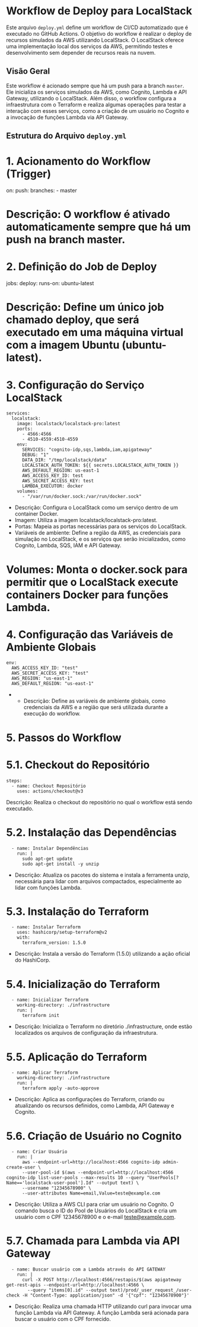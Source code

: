 # Workflow de Deploy para LocalStack

Este arquivo `deploy.yml` define um workflow de CI/CD automatizado que é executado no GitHub Actions. O objetivo do workflow é realizar o deploy de recursos simulados da AWS utilizando LocalStack. O LocalStack oferece uma implementação local dos serviços da AWS, permitindo testes e desenvolvimento sem depender de recursos reais na nuvem.

## Visão Geral

Este workflow é acionado sempre que há um push para a branch `master`. Ele inicializa os serviços simulados da AWS, como Cognito, Lambda e API Gateway, utilizando o LocalStack. Além disso, o workflow configura a infraestrutura com o Terraform e realiza algumas operações para testar a interação com esses serviços, como a criação de um usuário no Cognito e a invocação de funções Lambda via API Gateway.

## Estrutura do Arquivo `deploy.yml`


# 1. Acionamento do Workflow (Trigger)
on: 
  push:
    branches: 
      - master
# Descrição: O workflow é ativado automaticamente sempre que há um push na branch master.

# 2. Definição do Job de Deploy
jobs:
  deploy:
    runs-on: ubuntu-latest
# Descrição: Define um único job chamado deploy, que será executado em uma máquina virtual com a imagem Ubuntu (ubuntu-latest).

# 3. Configuração do Serviço LocalStack
    services:
      localstack:
        image: localstack/localstack-pro:latest
        ports:
          - 4566:4566
          - 4510-4559:4510-4559
        env:
          SERVICES: "cognito-idp,sqs,lambda,iam,apigateway"
          DEBUG: "1"
          DATA_DIR: "/tmp/localstack/data"
          LOCALSTACK_AUTH_TOKEN: ${{ secrets.LOCALSTACK_AUTH_TOKEN }}
          AWS_DEFAULT_REGION: us-east-1
          AWS_ACCESS_KEY_ID: test
          AWS_SECRET_ACCESS_KEY: test
          LAMBDA_EXECUTOR: docker
        volumes:
          - "/var/run/docker.sock:/var/run/docker.sock"
- Descrição: Configura o LocalStack como um serviço dentro de um container Docker.
- Imagem: Utiliza a imagem localstack/localstack-pro:latest.
- Portas: Mapeia as portas necessárias para os serviços do LocalStack.
- Variáveis de ambiente: Define a região da AWS, as credenciais para simulação no LocalStack, e os serviços que serão inicializados, como Cognito, Lambda, SQS, IAM e API Gateway.
# Volumes: Monta o docker.sock para permitir que o LocalStack execute containers Docker para funções Lambda.

# 4. Configuração das Variáveis de Ambiente Globais
    env: 
      AWS_ACCESS_KEY_ID: "test"
      AWS_SECRET_ACCESS_KEY: "test"
      AWS_REGION: "us-east-1"
      AWS_DEFAULT_REGION: "us-east-1"
- - Descrição: Define as variáveis de ambiente globais, como credenciais da AWS e a região que será utilizada durante a execução do workflow.

# 5. Passos do Workflow

# 5.1. Checkout do Repositório
    steps:
      - name: Checkout Repositório
        uses: actions/checkout@v3
Descrição: Realiza o checkout do repositório no qual o workflow está sendo executado.

# 5.2. Instalação das Dependências
      - name: Instalar Dependências
        run: |
          sudo apt-get update
          sudo apt-get install -y unzip
- Descrição: Atualiza os pacotes do sistema e instala a ferramenta unzip, necessária para lidar com arquivos compactados, especialmente ao lidar com funções Lambda.

# 5.3. Instalação do Terraform
      - name: Instalar Terraform
        uses: hashicorp/setup-terraform@v2
        with:
          terraform_version: 1.5.0
- Descrição: Instala a versão do Terraform (1.5.0) utilizando a ação oficial do HashiCorp.

# 5.4. Inicialização do Terraform
      - name: Inicializar Terraform
        working-directory: ./infrastructure
        run: |
          terraform init
- Descrição: Inicializa o Terraform no diretório ./infrastructure, onde estão localizados os arquivos de configuração da infraestrutura.

# 5.5. Aplicação do Terraform
      - name: Aplicar Terraform
        working-directory: ./infrastructure
        run: |
          terraform apply -auto-approve
- Descrição: Aplica as configurações do Terraform, criando ou atualizando os recursos definidos, como Lambda, API Gateway e Cognito.

# 5.6. Criação de Usuário no Cognito
      - name: Criar Usuário
        run: |
          aws --endpoint-url=http://localhost:4566 cognito-idp admin-create-user \
          --user-pool-id $(aws --endpoint-url=http://localhost:4566 cognito-idp list-user-pools --max-results 10 --query "UserPools[?Name=='localstack-user-pool'].Id" --output text) \
          --username "12345678900" \
          --user-attributes Name=email,Value=teste@example.com
- Descrição: Utiliza a AWS CLI para criar um usuário no Cognito. O comando busca o ID do Pool de Usuários do LocalStack e cria um usuário com o CPF 12345678900 e o e-mail teste@example.com.

# 5.7. Chamada para Lambda via API Gateway
      - name: Buscar usuário com a Lambda através do API GATEWAY
        run: |
          curl -X POST http://localhost:4566/restapis/$(aws apigateway get-rest-apis --endpoint-url=http://localhost:4566 \
            --query "items[0].id" --output text)/prod/_user_request_/user-check -H "Content-Type: application/json" -d '{"cpf": "12345678900"}'
- Descrição: Realiza uma chamada HTTP utilizando curl para invocar uma função Lambda via API Gateway. A função Lambda será acionada para buscar o usuário com o CPF fornecido.
